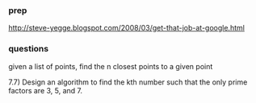 ### prep
http://steve-yegge.blogspot.com/2008/03/get-that-job-at-google.html

### questions

given a list of points, find the n closest points to a given point

7.7) Design an algorithm to find the kth number such that the only prime factors are 3, 5, and 7.
